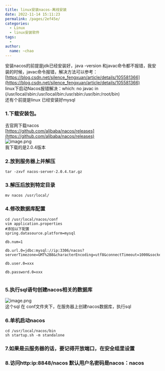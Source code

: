 ```yaml
---
title: linux安装nacos-离线安装
date: 2022-11-14 15:11:23
permalink: /pages/2ef45e/
categories:
  - Linux
  - linux安装软件
tags:
  - 
author: 
  name: ~chao
---
```

安装nacos的前提是jdk已经安装好，java -version 和javac命令都不报错，我安装的时候，javac命令报错，解决方法可以参考：<br />[https://blog.csdn.net/silence_fengxuan/article/details/105581366](https://blog.csdn.net/silence_fengxuan/article/details/105581366) <br />linux下启动Nacos报错解决：which: no javac in (/usr/local/sbin:/usr/local/bin:/usr/sbin:/usr/bin:/root/bin)<br />还有个前提是linux 已经安装好mysql
### 1.下载安装包。
去官网下载nacos<br />[https://github.com/alibaba/nacos/releases](https://github.com/alibaba/nacos/releases)<br />![image.png](https://cdn.nlark.com/yuque/0/2022/png/28072111/1665995239991-93300f68-d2c1-4e3c-8cee-a186ab6d664c.png#clientId=u99c1ed34-8400-4&crop=0&crop=0&crop=1&crop=1&from=paste&height=290&id=u192f4e00&margin=%5Bobject%20Object%5D&name=image.png&originHeight=290&originWidth=1259&originalType=binary&ratio=1&rotation=0&showTitle=false&size=31286&status=done&style=none&taskId=u4e18e2ef-560d-4939-8274-69a880b71ef&title=&width=1259)<br />我下载的是2.0.4版本
### 2.放到服务器上并解压
```
tar -zxvf nacos-server-2.0.4.tar.gz
```
### 3.解压后放到特定目录
```
mv nacos /usr/local/
```
### 4.修改数据库配置
```
cd /usr/local/nacos/conf
vim application.properties
#添加以下配置
spring.datasource.platform=mysql

db.num=1

db.url.0=jdbc:mysql://ip:3306/nacos?serverTimezone=GMT%2B8&characterEncoding=utf8&connectTimeout=1000&socketTimeout=3000&autoReconnect=true

db.user.0=xxx

db.password.0=xxx


```
### 5.执行sql语句创建nacos相关的数据库
![image.png](https://cdn.nlark.com/yuque/0/2022/png/28072111/1665995641290-1ba4973d-32e2-4533-9151-b9302749ecb8.png#clientId=u99c1ed34-8400-4&crop=0&crop=0&crop=1&crop=1&from=paste&height=149&id=uf9f908b7&margin=%5Bobject%20Object%5D&name=image.png&originHeight=149&originWidth=665&originalType=binary&ratio=1&rotation=0&showTitle=false&size=19237&status=done&style=none&taskId=ub9745d00-4275-4442-a80c-2b0ca159107&title=&width=665)<br />这个sql 在 conf文件夹下，在服务器上创建nacos数据库，执行sql
### 6.单机启动nacos
```
cd /usr/local/nacos/bin
sh startup.sh -m standalone

```

### 7.如果是云服务器的话，要记得开放端口，在安全组里设置
### 8.访问http:ip:8848/nacos 默认用户名密码是nacos：nacos
